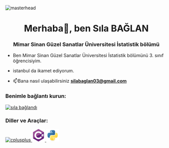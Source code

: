 ![masterhead](https://media.licdn.com/dms/image/C5112AQFrebthPklz1g/article-cover_image-shrink_600_2000/0/1520094814816?e=2147483647&v=beta&t=V8eGKneVND1mxSeTi6z3MFouF6EsBI_9niT4LcWMc38)

<h1 align="center">Merhaba👋, ben Sıla BAĞLAN</h1>
<h3 align="center">Mimar Sinan Güzel Sanatlar Üniversitesi İstatistik bölümü</h3>



- Ben Mimar Sinan Güzel Sanatlar Üniversitesi İstatistik bölümünü 3. sınıf öğrencisiyim.
- istanbul da ikamet ediyorum.
 
- 📫Bana nasıl ulaşabilirsiniz **silabaglan03@gmail.com**

<h3 align ="left">Benimle bağlantı kurun:</h3>
<p align="left">
<a href="https://linkedin.com/in/sıla bağlandı" target="blank"><img align=" center" src="https://raw.githubusercontent.com/rahuldkjain/github-profile-readme-generator/master/src/images/icons/Social/linked-in-alt.svg" alt="sıla bağlandı" height ="30" width="40" /></a>
</p>

<h3 align="left">Diller ve Araçlar:</h3>
<p align="left"> <a href="https: //www.w3schools.com/cpp/" target = "_blank" rel = "noreferrer"> <img src = "https://raw.githubusercontent.com/devicons/devicon/master/icons/cplusplus/cplusplus-original .svg" alt = "cplusplus" width = "40" height = "40"/> </a> <a href = "https://www.w3schools.com/cs/" target = "_blank" rel = " noreferrer"> <img src = "https://raw.githubusercontent.com/devicons/devicon/master/icons/csharp/csharp-original.svg" alt = "csharp" width = "40" height = "40"/ > </a> <a href = "https://www.python.org" target = "_blank" rel = "noreferrer"> <img src = "https://raw.githubusercontent.com/devicons/devicon/ master/icons/python/python-original.svg" alt = "python" width = "40" height = "40"/> </a> </p>

